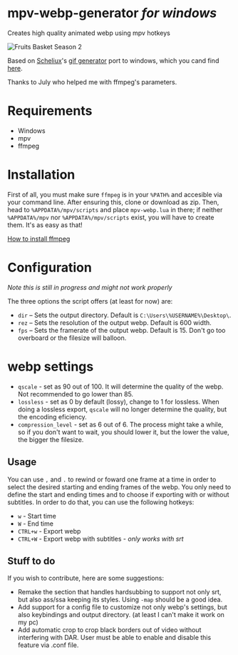 # mpv-webp-generator *for windows*
Creates high quality animated webp using mpv hotkeys

![Fruits Basket Season 2](https://files.catbox.moe/rt0czz.webp)

Based on [Scheliux](https://github.com/Scheliux/)'s [gif generator](https://gist.github.com/Ruin0x11/8fae0a9341b41015935f76f913b28d2a) port to windows, which you cand find [here](https://github.com/Scheliux/mpv-gif-generator).

Thanks to July who helped me with ffmpeg's parameters.

# Requirements 
- Windows
- mpv
- ffmpeg

# Installation

First of all, you must make sure `ffmpeg` is in your `%PATH%` and accesible via your command line. After ensuring this, clone or download as zip. Then, head to `%APPDATA%/mpv/scripts` and place `mpv-webp.lua` in there; if neither `%APPDATA%/mpv` nor `%APPDATA%/mpv/scripts` exist, you will have to create them. It's as easy as that!

[How to install ffmpeg](https://www.wikihow.com/Install-FFmpeg-on-Windows)

# Configuration
*Note this is still in progress and might not work properly*

The three options the script offers (at least for now) are:

* `dir` – Sets the output directory. Default is `C:\Users\%USERNAME%\Desktop\`.
* `rez` – Sets the resolution of the output webp. Default is 600 width.
* `fps` – Sets the framerate of the output webp. Default is 15. Don't go too overboard or the filesize will balloon.

# webp settings
* `qscale` - set as 90 out of 100. It will determine the quality of the webp. Not recommended to go lower than 85. 
* `lossless` - set as 0 by default (lossy), change to 1 for lossless. When doing a lossless export, `qscale` will no longer determine the quality, but the encoding eficiency.
* `compression_level` - set as 6 out of 6. The process might take a while, so if you don't want to wait, you should lower it, but the lower the value, the bigger the filesize.

## Usage
You can use `,` and `.` to rewind or foward one frame at a time in order to select the desired starting and ending frames of the webp. You only need to define the start and ending times and to choose if exporting with or without subtitles. In order to do that, you can use the following hotkeys: 

* `w` - Start time
* `W` - End time
* `CTRL+w` - Export webp
* `CTRL+W` - Export webp with subtitles  - *only works with srt*

## Stuff to do
If you wish to contribute, here are some suggestions:

* Remake the section that handles hardsubbing to support not only srt, but also ass/ssa keeping its styles. Using `-map` should be a good idea.
* Add support for a config file to customize not only webp's settings, but also keybindings and output directory. (at least I can't make it work on my pc)
* Add automatic crop to crop black borders out of video without interfering with DAR. User must be able to enable and disable this feature via .conf file.
